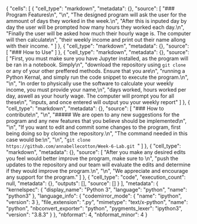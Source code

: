 {
 "cells": [
  {
   "cell_type": "markdown",
   "metadata": {},
   "source": [
    "### Program Features\n",
    "\n",
    "The designed program will ask the user for the ammount of days they worked in the week.\n",
    "After this is inputed day by day the user will be prompted how many hours they worked each day.\n",
    "Finally the user will be asked how much their hourly wage is. The computer will then calculate\n",
    "their weekly income and print out their name allong with their income. "
   ]
  },
  {
   "cell_type": "markdown",
   "metadata": {},
   "source": [
    "### How to Use"
   ]
  },
  {
   "cell_type": "markdown",
   "metadata": {},
   "source": [
    "First, you must make sure you have Jupyter installed, as the program will be ran in a notebook. Simply\n",
    "download the repository using ```git clone ``` or any of your other preffered methods. Ensure that you are\n",
    "running a Python Kernal, and simply run the code snippet to execute the program.\n",
    "\n",
    "In order to physically use the software to calculate your weekly income, you must provide your name,\n",
    "days worked, hours worked per day, aswell as your hourly wage. The computer will prompt you for all these\n",
    "inputs, and once entered will output you your weekly report"
   ]
  },
  {
   "cell_type": "markdown",
   "metadata": {},
   "source": [
    "### How to contribute\n",
    "\n",
    "##### We are open to any new suggestions for the program and any new features that you believe should be implemented\n",
    "\n",
    "If you want to edit and commit some changes to the program, first being doing so by cloning the repository.\n",
    "The command needed in this case would be:\n",
    "\n",
    "```git clone https://github.com/annabellecotton/Week-6-Lab.git ```"
   ]
  },
  {
   "cell_type": "markdown",
   "metadata": {},
   "source": [
    "After you make any desired edits you feel would better improve the program, make sure to \n",
    "push the updates to the repository and our team will evaluate the edits and determine if they would improve the program.\n",
    "\n",
    "We appreciate and encourage any support for the program."
   ]
  },
  {
   "cell_type": "code",
   "execution_count": null,
   "metadata": {},
   "outputs": [],
   "source": []
  }
 ],
 "metadata": {
  "kernelspec": {
   "display_name": "Python 3",
   "language": "python",
   "name": "python3"
  },
  "language_info": {
   "codemirror_mode": {
    "name": "ipython",
    "version": 3
   },
   "file_extension": ".py",
   "mimetype": "text/x-python",
   "name": "python",
   "nbconvert_exporter": "python",
   "pygments_lexer": "ipython3",
   "version": "3.8.3"
  }
 },
 "nbformat": 4,
 "nbformat_minor": 4
}
